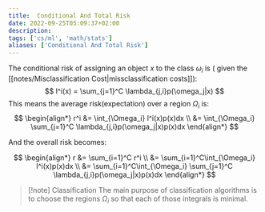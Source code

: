 ```yaml
---
title:  Conditional And Total Risk
date: 2022-09-25T05:09:37+02:00
description: 
tags: ['cs/ml', 'math/stats']
aliases: ['Conditional And Total Risk']
---
```


The conditional risk of assigning an object $x$ to the class $\omega_i$ is ( given the [[notes/Misclassification Cost|missclassification costs]]):
$$
l^i(x) = \sum_{j=1}^C \lambda_{j,i}p(\omega_j|x)
$$
This means the average risk(expectation) over a region $\Omega_i$ is:
$$
$$
$$
\begin{align*}
r^i &= \int_{\Omega_i} l^i(x)p(x)dx \\
 &= \int_{\Omega_i} \sum_{j=1}^C \lambda_{j,i}p(\omega_j|x)p(x)dx
\end{align*}
$$

And the overall risk  becomes:

$$
\begin{align*}
r &= \sum_{i=1}^C r^i \\
 &= \sum_{i=1}^C\int_{\Omega_i} l^i(x)p(x)dx \\
 &= \sum_{i=1}^C\int_{\Omega_i} \sum_{j=1}^C \lambda_{j,i}p(\omega_j|x)p(x)dx
\end{align*}
$$

> [!note] Classification
> The main purpose of classification algorithms is to choose the regions $\Omega_i$ so that each of those integrals is minimal.
